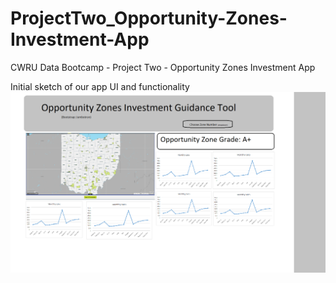 # ProjectTwo_Opportunity-Zones-Investment-App
CWRU Data Bootcamp - Project Two - Opportunity Zones Investment App


Initial sketch of our app UI and functionality
![1-Logo](opportunity_zones_investment_guidance_tool_APP_SKETCH.png)
